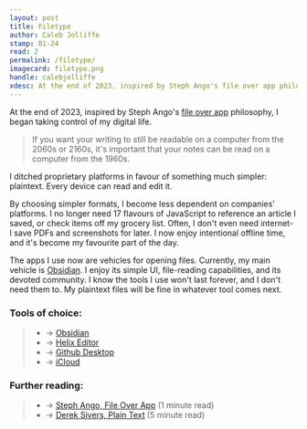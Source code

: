 ```yaml
---
layout: post
title: Filetype
author: Caleb Jolliffe
stamp: 01-24
read: 2
permalink: /filetype/
imagecard: filetype.png
handle: calebjolliffe
xdesc: At the end of 2023, inspired by Steph Ango's file over app philosophy, I began taking control of my digital life. I ditched proprietary platforms in favour of something much simpler...
---
```


At the end of 2023, inspired by Steph Ango's [file over app](https://stephango.com/file-over-app) philosophy, I began taking control of my digital life.

> If you want your writing to still be readable on a computer from the 2060s or 2160s, it's important that your notes can be read on a computer from the 1960s.

I ditched proprietary platforms in favour of something much simpler: plaintext. Every device can read and edit it.

By choosing simpler formats, I become less dependent on companies' platforms. I no longer need 17 flavours of JavaScript to reference an article I saved, or check items off my grocery list. Often, I don't even need internet- I save PDFs and screenshots for later. I now enjoy intentional offline time, and it's become my favourite part of the day.

The apps I use now are vehicles for opening files. Currently, my main vehicle is [Obsidian](https://obsidian.md). I enjoy its simple UI, file-reading capabilities, and its devoted community. I know the tools I use won't last forever, and I don't need them to. My plaintext files will be fine in whatever tool comes next.

### Tools of choice:
> - → [Obsidian](https://obsidian.md)
> - → [Helix Editor](https://helix-editor.com)
> - → [Github Desktop](https://desktop.github.com)
> - → [iCloud](https://www.icloud.com)

### Further reading:
> - → [Steph Ango, File Over App](https://stephango.com/file-over-app) (1 minute read)
> - → [Derek Sivers, Plain Text](https://sive.rs/plaintext) (5 minute read)